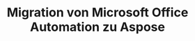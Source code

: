 ---
title: Migration von Microsoft Office Automation zu Aspose
type: docs
weight: 310
url: /de/androidjava/migration-from-microsoft-office-automation-to-aspose/
---